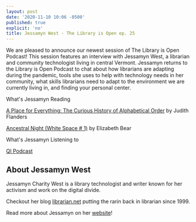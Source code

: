 ```yaml
---
layout: post
date: '2020-11-10 10:06 -0500'
published: true
explicit: 'no'
title: Jessamyn West - The Library is Open ep. 25
---
```


We are pleased to announce our newest session of The Library is Open Podcast! This session features an interview with Jessamyn West, a librarian and community technologist living in central Vermont. Jessamyn returns to the Library is Open Podcast to chat about how librarians are adapting during the pandemic, tools she uses to help with technology needs in her community, what skills librarians need to adapt to the environment we are currently living in, and finding your personal center.

What's Jessamyn Reading 

[A Place for Everything: The Curious History of Alphabetical Order](https://www.basicbooks.com/titles/judith-flanders/a-place-for-everything/9781541675063/ "A Place for Everything") by Judith Flanders 

[Ancestral Night (White Space # 1)](https://www.goodreads.com/book/show/26159745-ancestral-night "Ancestral Night ") by Elizabeth Bear 

What's Jessamyn Listening to 

[QI Podcast](https://qi.com/shows/qi "QI Podcast")


## About Jessamyn West

Jessamyn Charity West is a library technologist and writer known for her activism and work on the digital divide. 

Checkout her blog [librarian.net](http://www.librarian.net/ "librarian.net") putting the rarin back in librarian since 1999.

Read more about Jessamyn on her [website](http://jessamyn.info/ "Website")! 

